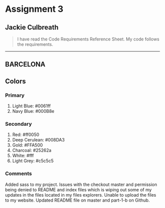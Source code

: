# Assignment 3
## Jackie Culbreath

>I have read the Code Requirements Reference Sheet. My code follows the requirements.

---
## BARCELONA

## Colors
### Primary
1. Light Blue: #0061ff
2. Navy Blue: #000B8e

### Secondary
1. Red: #ff0050
2. Deep Cerulean: #008DA3
3. Gold: #FFA500
4. Charcoal: #25262a
5. White: #fff
6. Light Grey: #c5c5c5

### Comments
Added sass to my project. Issues with the checkout master and permission being denied to README and index files which is wiping out some of my updates in the files located in my files explorers. Unable to upload the files to my website. Updated README file on master and part-1-b on Github.

